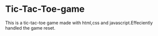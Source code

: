 # Tic-Tac-Toe-game
This is a tic-tac-toe game made with html,css and javascript.Effeciently handled the game reset.
